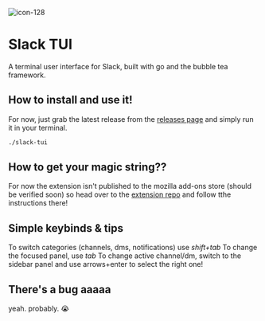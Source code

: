 
![icon-128](https://github.com/user-attachments/assets/1156c590-abe2-42f3-ac00-cf52f2dae71f)

# Slack TUI

A terminal user interface for Slack, built with go and the bubble tea framework.

## How to install and use it!

For now, just grab the latest release from the [releases page](https://github.com/espcaa/slack-tui/releases)
and simply run it in your terminal.

```bash
./slack-tui
```

## How to get your magic string??

For now the extension isn't published to the mozilla add-ons store (should be verified soon) so head over to the [extension repo](https://github.com/espcaa/slacktui-extension) and follow tthe instructions there!

## Simple keybinds & tips

To switch categories (channels, dms, notifications) use *shift+tab*
To change the focused panel, use *tab*
To change active channel/dm, switch to the sidebar panel and use arrows+enter to select the right one!

## There's a bug aaaaa

yeah. probably. :sob: